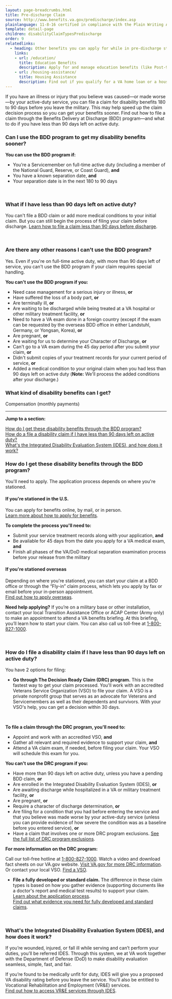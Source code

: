 ```yaml
---
layout: page-breadcrumbs.html
title: Pre-discharge Claim
source: http://www.benefits.va.gov/predischarge/index.asp
plainlanguage: 11-8-16 certified in compliance with the Plain Writing Act
template: detail-page
children: disabilityClaimTypesPredischarge
order: 9
relatedlinks:
  - heading: Other benefits you can apply for while in pre-discharge status
    links:
    - url: /education/
      title: Education Benefits
      description: Apply for and manage education benefits (like Post-9/11 GI Bill benefits) that you can use to pay for college and training programs.
    - url: /housing-assistance/
      title: Housing Assistance
      description: Find out if you qualify for a VA home loan or a housing grant to help you live more independently with your service-connected disability.
---
```


<div class="va-introtext">

If you have an illness or injury that you believe was caused—or made worse—by your active-duty service, you can file a claim for disability benefits 180 to 90 days before you leave the military. This may help speed up the claim decision process so you can get your benefits sooner. Find out how to file a claim through the Benefits Delivery at Discharge (BDD) program—and what to do if you have less than 90 days left on active duty.

</div>

<div class="feature" markdown="1">

### Can I use the BDD program to get my disability benefits sooner?

**You can use the BDD program if:**

-	You’re a Servicemember on full-time active duty (including a member of the National Guard, Reserve, or Coast Guard), **and**
- You have a known separation date, **and**
-	Your separation date is in the next 180 to 90 days

<br>

### What if I have less than 90 days left on active duty? 

You can't file a BDD claim or add more medical conditions to your initial claim. But you can still begin the process of filing your claim before discharge. [Learn how to file a claim less than 90 days before discharge](#drc-program).

<br>

### Are there any other reasons I can't use the BDD program?

Yes. Even if you're on full-time active duty, with more than 90 days left of service, you can't use the BDD program if your claim requires special handling.

**You can't use the BDD program if you:**

- Need case management for a serious injury or illness, **or**
- Have suffered the loss of a body part, **or**
- Are terminally ill, **or**
- Are waiting to be discharged while being treated at a VA hospital or other military treatment facility, **or**
- Need to have a VA exam done in a foreign country (except if the exam can be requested by the overseas BDD office in either Landstuhl, Germany, or Yongsan, Korea), **or**
- Are pregnant, **or**
- Are waiting for us to determine your Character of Discharge, **or**
- Can't go to a VA exam during the 45 day period after you submit your claim, **or**
- Didn't submit copies of your treatment records for your current period of service, **or**
- Added a medical condition to your original claim when you had less than 90 days left on active duty (**Note:** We'll process the added conditions after your discharge.)

</div>

### What kind of disability benefits can I get?
Compensation (monthly payments)

-----

**Jump to a section:**

[How do I get these disability benefits through the BDD program?](#bdd-program) <br/>
[How do a file a disability claim if I have less than 90 days left on active duty?](#drc-program) <br/>
[What's the Integrated Disability Evaluation System (IDES), and how does it work?](#ides-program)

<span id="bdd-program"></span>

### How do I get these disability benefits through the BDD program?
You'll need to apply. The application process depends on where you're stationed.

#### If you're stationed in the U.S.
You can apply for benefits online, by mail, or in person. <br>
[Learn more about how to apply for benefits](/disability-benefits/apply/).

**To complete the process you'll need to:**

- Submit your service treatment records along with your application, **and**
- Be available for 45 days from the date you apply for a VA medical exam, **and**
- Finish all phases of the VA/DoD medical separation examination process before your release from the military

#### If you're stationed overseas
Depending on where you're stationed, you can start your claim at a BDD office or through the “Fly-in” claim process, which lets you apply by fax or email before your in-person appointment. <br>
[Find out how to apply overseas](/disability-benefits/apply/claim-types/predischarge-claim/overseas/).

**Need help applying?** If you’re on a military base or other installation, contact your local Transition Assistance Office or ACAP Center (Army only) to make an appointment to attend a VA benefits briefing. At this briefing, you’ll learn how to start your claim. You can also call us toll-free at <a href="tel:+18008271000">1-800-827-1000</a>.

<br>

<span id="drc-program"></span>

### How do I file a disability claim if I have less than 90 days left on active duty?

You have 2 options for filing:

- **Go through The Decision Ready Claim (DRC) program.** This is the fastest way to get your claim processed. You'll work with an accredited Veterans Service Organization (VSO) to file your claim. A VSO is a private nonprofit group that serves as an advocate for Veterans and Servicemembers as well as their dependents and survivors. With your VSO's help, you can get a decision within 30 days.<br/>
<br/>

**To file a claim through the DRC program, you'll need to:**

  - Appoint and work with an accredited VSO, **and**
  - Gather all relevant and required evidence to support your claim, **and**
  - Attend a VA claim exam, if needed, before filing your claim. Your VSO will schedule this exam for you.<br/>  

**You can't use the DRC program if you:**

  - Have more than 90 days left on active duty, unless you have a pending BDD claim, **or** 
  - Are enrolled in the Integrated Disability Evaluation System (IDES), **or**
  - Are awaiting discharge while hospitalized in a VA or military treatment facility, **or**
  - Are pregnant, **or**
  - Require a character of discharge determination, **or**
  - Are filing for a condition that you had before entering the service and that you believe was made worse by your active-duty service (unless you can provide evidence of how severe the condition was as a baseline before you entered service), **or**
  - Have a claim that involves one or more DRC program exclusions. [See the full list of DRC program exclusions](https://www.benefits.va.gov/compensation/drc.asp/#eligibility). <br/>

**For more information on the DRC program:**

Call our toll-free hotline at <a href="tel:+18008271000">1-800-827-1000</a>. 
Watch a video and download fact sheets on our VA.gov website. [Visit VA.gov for more DRC information](https://www.benefits.va.gov/compensation/drc.asp). 
Or contact your local VSO. [Find a VSO](https://www.ebenefits.va.gov/ebenefits/vso-search).<br>

- **File a fully developed or standard claim.** The difference in these claim types is based on how you gather evidence (supporting documents like a doctor's report and medical test results) to support your claim.<br/>
[Learn about the application process](/disability-benefits/apply/).</br>
[Find out what evidence you need for fully developed and standard claims](/disability-benefits/apply/evidence/).

<br>

<span id="ides-program"></span>

### What's the Integrated Disability Evaluation System (IDES), and how does it work?

If you’re wounded, injured, or fall ill while serving and can’t perform your duties, you’ll be referred IDES. Through this system, we at VA work together with the Department of Defense (DoD) to make disability evaluation seamless, simple, fast, and fair.

If you’re found to be medically unfit for duty, IDES will give you a proposed VA disability rating before you leave the service. You'll also be entitled to Vocational Rehabilitation and Employment (VR&E) services. <br/>
[Find out how to access VR&E services through IDES](/employment/vocational-rehab-and-employment/ides/).

